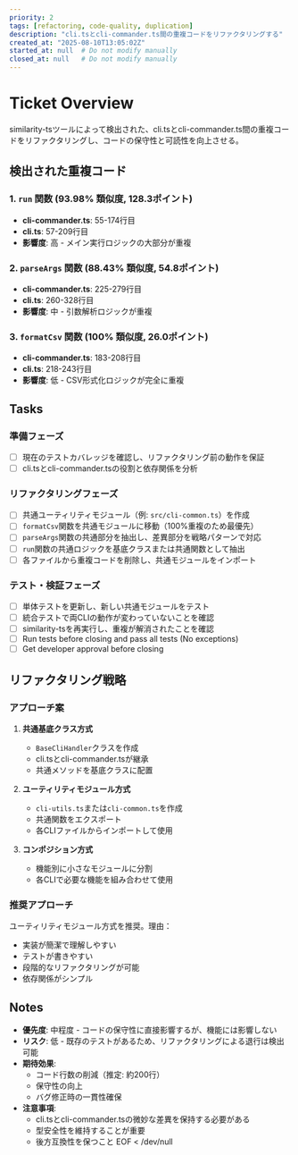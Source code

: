 ```yaml
---
priority: 2
tags: [refactoring, code-quality, duplication]
description: "cli.tsとcli-commander.ts間の重複コードをリファクタリングする"
created_at: "2025-08-10T13:05:02Z"
started_at: null  # Do not modify manually
closed_at: null   # Do not modify manually
---
```


# Ticket Overview

similarity-tsツールによって検出された、cli.tsとcli-commander.ts間の重複コードをリファクタリングし、コードの保守性と可読性を向上させる。

## 検出された重複コード

### 1. `run` 関数 (93.98% 類似度, 128.3ポイント)
- **cli-commander.ts**: 55-174行目
- **cli.ts**: 57-209行目
- **影響度**: 高 - メイン実行ロジックの大部分が重複

### 2. `parseArgs` 関数 (88.43% 類似度, 54.8ポイント)
- **cli-commander.ts**: 225-279行目
- **cli.ts**: 260-328行目
- **影響度**: 中 - 引数解析ロジックが重複

### 3. `formatCsv` 関数 (100% 類似度, 26.0ポイント)
- **cli-commander.ts**: 183-208行目
- **cli.ts**: 218-243行目
- **影響度**: 低 - CSV形式化ロジックが完全に重複

## Tasks

### 準備フェーズ
- [ ] 現在のテストカバレッジを確認し、リファクタリング前の動作を保証
- [ ] cli.tsとcli-commander.tsの役割と依存関係を分析

### リファクタリングフェーズ
- [ ] 共通ユーティリティモジュール（例: `src/cli-common.ts`）を作成
- [ ] `formatCsv`関数を共通モジュールに移動（100%重複のため最優先）
- [ ] `parseArgs`関数の共通部分を抽出し、差異部分を戦略パターンで対応
- [ ] `run`関数の共通ロジックを基底クラスまたは共通関数として抽出
- [ ] 各ファイルから重複コードを削除し、共通モジュールをインポート

### テスト・検証フェーズ
- [ ] 単体テストを更新し、新しい共通モジュールをテスト
- [ ] 統合テストで両CLIの動作が変わっていないことを確認
- [ ] similarity-tsを再実行し、重複が解消されたことを確認
- [ ] Run tests before closing and pass all tests (No exceptions)
- [ ] Get developer approval before closing

## リファクタリング戦略

### アプローチ案
1. **共通基底クラス方式**
   - `BaseCliHandler`クラスを作成
   - cli.tsとcli-commander.tsが継承
   - 共通メソッドを基底クラスに配置

2. **ユーティリティモジュール方式**
   - `cli-utils.ts`または`cli-common.ts`を作成
   - 共通関数をエクスポート
   - 各CLIファイルからインポートして使用

3. **コンポジション方式**
   - 機能別に小さなモジュールに分割
   - 各CLIで必要な機能を組み合わせて使用

### 推奨アプローチ
ユーティリティモジュール方式を推奨。理由：
- 実装が簡潔で理解しやすい
- テストが書きやすい
- 段階的なリファクタリングが可能
- 依存関係がシンプル

## Notes

- **優先度**: 中程度 - コードの保守性に直接影響するが、機能には影響しない
- **リスク**: 低 - 既存のテストがあるため、リファクタリングによる退行は検出可能
- **期待効果**: 
  - コード行数の削減（推定: 約200行）
  - 保守性の向上
  - バグ修正時の一貫性確保
- **注意事項**:
  - cli.tsとcli-commander.tsの微妙な差異を保持する必要がある
  - 型安全性を維持することが重要
  - 後方互換性を保つこと
EOF < /dev/null
